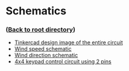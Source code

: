 # Schematics

### ([Back to root directory](/))

- [Tinkercad design image of the entire circuit](/schematics/wind_data_circuit.png)
- [Wind speed schematic](/schematics/wind_speed_schematic.PNG)
- [Wind direction schematic](/schematics/wind_direction_schematic.png)
- [4x4 keypad control circuit using 2 pins](/schematics/keypad_io.png)